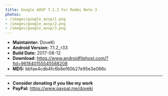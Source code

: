 ```yaml
---
title: Google AOSP 7.1.2 For Redmi Note 3
photos:
- /images/google_aosp/1.png
- /images/google_aosp/2.png
- /images/google_aosp/3.png
---
```


<!-- more -->

- <b>Maintainter:</b> DoveKi
- <b>Android Version:</b> 7.1.2_r33
- <b>Build Date:</b> 2017-08-12
- <b>Download:</b> <https://www.androidfilehost.com/?fid=961840155545588208>
- <b>MD5:</b> bbfae4cdb4fc6b8ef60b27e95e3e066c

----------------------------------------------------------
- <b>Consider donating if you like my work</b>
- <b>PayPal:</b> <https://www.paypal.me/doveki>
